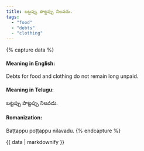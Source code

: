 ```yaml
---
title: బట్టప్పు పొట్టప్పు నిలవదు.
tags:
  - "food"
  - "debts"
  - "clothing"
---
```


{% capture data %}
#### Meaning in English:
Debts for food and clothing do not remain long unpaid.

#### Meaning in Telugu:
బట్టప్పు పొట్టప్పు నిలవదు.

#### Romanization:
Baṭṭappu poṭṭappu nilavadu.
{% endcapture %}

{{ data | markdownify }}

